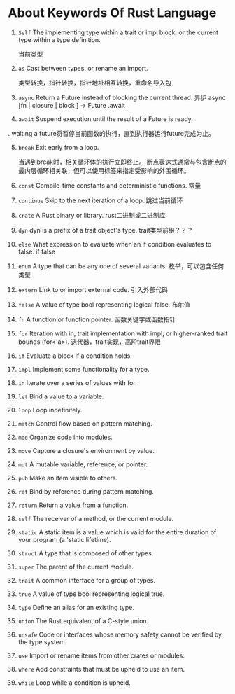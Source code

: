 # About Keywords Of Rust Language

1. `Self`
The implementing type within a trait or impl block, or the current type within a type definition.

    当前类型

2. `as`	
Cast between types, or rename an import.

    类型转换，指针转换，指针地址相互转换，重命名导入包

3. `async`
Return a Future instead of blocking the current thread.
    异步
    async [fn | closure | block ] -> Future
    .await

4. `await`
Suspend execution until the result of a Future is ready.

. waiting a future将暂停当前函数的执行，直到执行器运行future完成为止。


5. `break`
Exit early from a loop.

    当遇到break时，相关循环体的执行立即终止。
    断点表达式通常与包含断点的最内层循环相关联，但可以使用标签来指定受影响的外围循环。

6. `const`
Compile-time constants and deterministic functions.
    常量

7. `continue`
Skip to the next iteration of a loop.
    跳过当前循环

8. `crate`
A Rust binary or library.
    rust二进制或二进制库

9.  `dyn`
dyn is a prefix of a trait object's type.
    trait类型前缀？？？

10. `else`
What expression to evaluate when an if condition evaluates to false.
    if false

11. `enum`
A type that can be any one of several variants.
    枚举，可以包含任何类型

12. `extern`
Link to or import external code.
    引入外部代码

13. `false`
A value of type bool representing logical false.
    布尔值
14. `fn`
A function or function pointer.
    函数关键字或函数指针

15. `for`
Iteration with in, trait implementation with impl, or higher-ranked trait bounds (for<'a>).
    迭代器，trait实现，高阶trait界限

16. `if`
Evaluate a block if a condition holds.

17. `impl`
Implement some functionality for a type.

18. `in`
Iterate over a series of values with for.

19. `let`
Bind a value to a variable.

20. `loop`
Loop indefinitely.

21. `match`
Control flow based on pattern matching.

22. `mod`
Organize code into modules.

23. `move`
Capture a closure's environment by value.

24. `mut`
A mutable variable, reference, or pointer.

25. `pub`
Make an item visible to others.

26. `ref`
Bind by reference during pattern matching.

27. `return`
Return a value from a function.

28. `self`
The receiver of a method, or the current module.

29. `static`
A static item is a value which is valid for the entire duration of your program (a 'static lifetime).

30. `struct`
A type that is composed of other types.

31. `super`
The parent of the current module.

32. `trait`
A common interface for a group of types.

33. `true`
A value of type bool representing logical true.

34. `type`
Define an alias for an existing type.

35. `union`
The Rust equivalent of a C-style union.

36. `unsafe`
Code or interfaces whose memory safety cannot be verified by the type system.

37. `use`
Import or rename items from other crates or modules.

38. `where`
Add constraints that must be upheld to use an item.

39. `while`
Loop while a condition is upheld.
